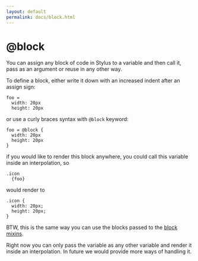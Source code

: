 ```yaml
---
layout: default
permalink: docs/block.html
---
```


# @block

You can assign any block of code in Stylus to a variable and then call it, pass as an argument or reuse in any other way.

To define a block, either write it down with an increased indent after an assign sign:

    foo =
      width: 20px
      height: 20px

or use a curly braces syntax with `@block` keyword:

    foo = @block {
      width: 20px
      height: 20px
    }

if you would like to render this block anywhere, you could call this variable inside an interpolation, so

    .icon
      {foo}

would render to

    .icon {
      width: 20px;
      height: 20px;
    }

BTW, this is the same way you can use the blocks passed to the [block mixins](mixins.html#block-mixins).

Right now you can only pass the variable as any other variable and render it inside an interpolation. In future we would provide more ways of handling it.
